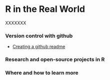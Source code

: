 # R in the Real World

XXXXXXX

### Version control with github
-   [Creating a github readme](https://docs.github.com/en/get-started/writing-on-github/getting-started-with-writing-and-formatting-on-github/quickstart-for-writing-on-github)
### Research and open-source projects in R
### Where and how to learn more
